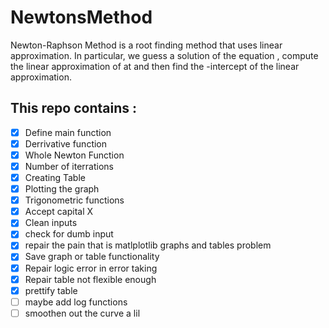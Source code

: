 # NewtonsMethod
Newton-Raphson Method is a root finding method that uses linear approximation. In particular, we guess a solution  of the equation , compute the linear approximation of  at  and then find the -intercept of the linear approximation.

## This repo contains :

 - [X] Define main function
 - [X] Derrivative function
 - [X] Whole Newton Function
 - [X] Number of iterrations
 - [X] Creating Table
 - [X] Plotting the graph
 - [X] Trigonometric functions
 - [X] Accept capital X
 - [X] Clean inputs
 - [X] check for dumb input
 - [X] repair the pain that is matlplotlib graphs and tables problem
 - [X] Save graph or table functionality
 - [X] Repair logic error in error taking
 - [X] Repair table not flexible enough
 - [X] prettify table
 - [ ] maybe add log functions
 - [ ] smoothen out the curve a lil
